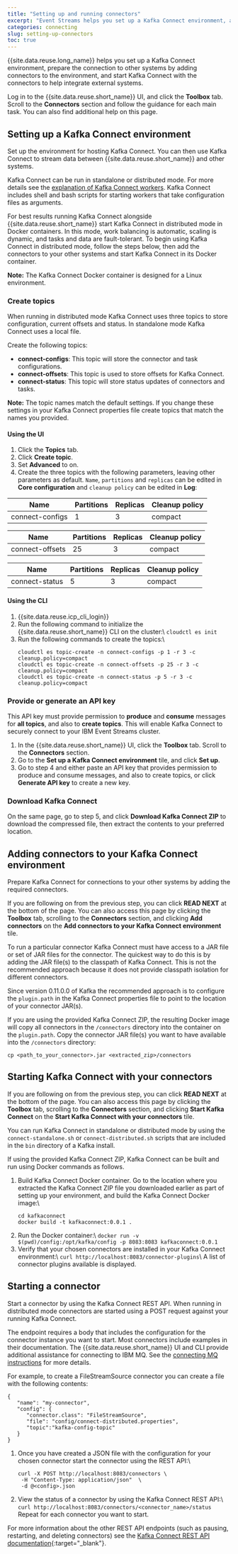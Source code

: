 ```yaml
---
title: "Setting up and running connectors"
excerpt: "Event Streams helps you set up a Kafka Connect environment, add connectors to it, and run the connectors to help integrate external systems."
categories: connecting
slug: setting-up-connectors
toc: true
---
```


{{site.data.reuse.long_name}} helps you set up a Kafka Connect environment, prepare the connection to other systems by adding connectors to the environment, and start Kafka Connect with the connectors to help integrate external systems.

Log in to the {{site.data.reuse.short_name}} UI, and click the **Toolbox** tab. Scroll to the **Connectors** section and follow the guidance for each main task. You can also find additional help on this page.


## Setting up a Kafka Connect environment

Set up the environment for hosting Kafka Connect. You can then use Kafka Connect to stream data between {{site.data.reuse.short_name}} and other systems.

Kafka Connect can be run in standalone or distributed mode. For more details see the [explanation of Kafka Connect workers](../connectors/#workers). Kafka Connect includes shell and bash scripts for starting workers that take configuration files as arguments.

For best results running Kafka Connect alongside {{site.data.reuse.short_name}} start Kafka Connect in distributed mode in Docker containers. In this mode, work balancing is automatic, scaling is dynamic, and tasks and data are fault-tolerant. To begin using Kafka Connect in distributed mode, follow the steps below, then add the connectors to your other systems and start Kafka Connect in its Docker container.

**Note:** The Kafka Connect Docker container is designed for a Linux environment.

### Create topics

When running in distributed mode Kafka Connect uses three topics to store configuration, current offsets and status. In standalone mode Kafka Connect uses a local file.

Create the following topics:

- **connect-configs**: This topic will store the connector and task configurations.
- **connect-offsets**: This topic is used to store offsets for Kafka Connect.
- **connect-status**: This topic will store status updates of connectors and tasks.

**Note:** The topic names match the default settings. If you change these settings in your Kafka Connect properties file create topics that match the names you provided.

#### Using the UI

1. Click the **Topics** tab.
2. Click **Create topic**.
3. Set **Advanced** to on.
4. Create the three topics with the following parameters, leaving other parameters as default. `Name`, `partitions` and `replicas` can be edited in **Core configuration** and `cleanup policy` can be edited in **Log**:

| Name             | Partitions   | Replicas            | Cleanup policy
|------------------|--------------|---------------------|-----------------
| connect-configs  | 1            | 3                   | compact

| Name             | Partitions   | Replicas            | Cleanup policy
|------------------|--------------|---------------------|-----------------
| connect-offsets  | 25           | 3                   | compact

| Name             | Partitions   | Replicas            | Cleanup policy
|------------------|--------------|---------------------|-----------------
| connect-status   | 5            | 3                   | compact

#### Using the CLI

1. {{site.data.reuse.icp_cli_login}}
2. Run the following command to initialize the {{site.data.reuse.short_name}} CLI on the cluster:\\
   `cloudctl es init`
3. Run the following commands to create the topics:\\
   ```
   cloudctl es topic-create -n connect-configs -p 1 -r 3 -c cleanup.policy=compact
   cloudctl es topic-create -n connect-offsets -p 25 -r 3 -c cleanup.policy=compact
   cloudctl es topic-create -n connect-status -p 5 -r 3 -c cleanup.policy=compact
   ```


### Provide or generate an API key

This API key must provide permission to **produce** and **consume** messages for **all topics**, and also to **create topics**. This will enable Kafka Connect to securely connect to your IBM Event Streams cluster.

1. In the {{site.data.reuse.short_name}} UI, click the **Toolbox** tab. Scroll to the **Connectors** section.
2. Go to the **Set up a Kafka Connect environment** tile, and click **Set up**.
3. Go to step 4 and either paste an API key that provides permission to produce and consume messages, and also to create topics, or click **Generate API key** to create a new key.

### Download Kafka Connect

On the same page, go to step 5, and click **Download Kafka Connect ZIP** to download the compressed file, then extract the contents to your preferred location.

## Adding connectors to your Kafka Connect environment

Prepare Kafka Connect for connections to your other systems by adding the required connectors.

If you are following on from the previous step, you can click **READ NEXT** at the bottom of the page. You can also access this page by clicking the **Toolbox** tab, scrolling to the **Connectors** section, and clicking **Add connectors** on the **Add connectors to your Kafka Connect environment** tile.

To run a particular connector Kafka Connect must have access to a JAR file or set of JAR files for the connector. The quickest way to do this is by adding the JAR file(s) to the classpath of Kafka Connect. This is not the recommended approach because it does not provide classpath isolation for different connectors.

Since version 0.11.0.0 of Kafka the recommended approach is to configure the `plugin.path` in the Kafka Connect properties file to point to the location of your connector JAR(s).

If you are using the provided Kafka Connect ZIP, the resulting Docker image will copy all connectors in the `/connectors` directory into the container on the `plugin.path`. Copy the connector JAR file(s) you want to have available into the `/connectors` directory:

`cp <path_to_your_connector>.jar <extracted_zip>/connectors`

## Starting Kafka Connect with your connectors

If you are following on from the previous step, you can click **READ NEXT** at the bottom of the page. You can also access this page by clicking the **Toolbox** tab, scrolling to the **Connectors** section, and clicking **Start Kafka Connect** on the **Start Kafka Connect with your connectors** tile.

You can run Kafka Connect in standalone or distributed mode by using the `connect-standalone.sh` or `connect-distributed.sh` scripts that are included in the `bin` directory of a Kafka install.

If using the provided Kafka Connect ZIP, Kafka Connect can be built and run using Docker commands as follows.

1. Build Kafka Connect Docker container. Go to the location where you extracted the Kafka Connect ZIP file you downloaded earlier as part of setting up your environment, and build the Kafka Connect Docker image:\\
   ```
   cd kafkaconnect
   docker build -t kafkaconnect:0.0.1 .
   ```
2. Run the Docker container:\\
   `docker run -v $(pwd)/config:/opt/kafka/config -p 8083:8083 kafkaconnect:0.0.1`
3. Verify that your chosen connectors are installed in your Kafka Connect environment:\\
   `curl http://localhost:8083/connector-plugins`\\
   A list of connector plugins available is displayed.

## Starting a connector

Start a connector by using the Kafka Connect REST API. When running in distributed mode connectors are started using a POST request against your running Kafka Connect.

The endpoint requires a body that includes the configuration for the connector instance you want to start. Most connectors include examples in their documentation. The {{site.data.reuse.short_name}} UI and CLI provide additional assistance for connecting to IBM MQ. See the [connecting MQ instructions](../mq/) for more details.

For example, to create a FileStreamSource connector you can create a file with the following contents:
```
{
   "name": "my-connector",
   "config": {
      "connector.class": "FileStreamSource",
      "file": "config/connect-distributed.properties",
      "topic":"kafka-config-topic"
   }
}
```
1. Once you have created a JSON file with the configuration for your chosen connector start the connector using the REST API:\\
   ```
   curl -X POST http://localhost:8083/connectors \
	-H "Content-Type: application/json"  \
	-d @<config>.json
   ```
2. View the status of a connector by using the Kafka Connect REST API:\\
   `curl http://localhost:8083/connectors/<connector_name>/status`
   Repeat for each connector you want to start.

For more information about the other REST API endpoints (such as pausing, restarting, and deleting connectors) see the [Kafka Connect REST API documentation](https://kafka.apache.org/documentation/#connect_rest){:target="_blank"}.
